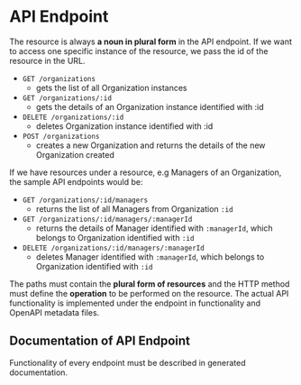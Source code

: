 # API Endpoint

The resource is always **a noun in plural form** in the API endpoint. If we want to access one specific instance of the resource, we pass the id of the resource in the URL.

* `GET /organizations` 
  * gets the list of all Organization instances
* `GET /organizations/:id` 
  * gets the details of an Organization instance identified with :id
* `DELETE /organizations/:id` 
  * deletes Organization instance identified with :id
* `POST /organizations` 
  * creates a new Organization and returns the details of the new Organization created

If we have resources under a resource, e.g Managers of an Organization, the sample API endpoints would be:

* `GET /organizations/:id/managers` 
  * returns the list of all Managers from Organization `:id`
* `GET /organizations/:id/managers/:managerId` 
  * returns the details of Manager identified with `:managerId`, which belongs to Organization identified with `:id`
* `DELETE /organizations/:id/managers/:managerId` 
  * deletes Manager identified with `:managerId`, which belongs to Organization identified with `:id`

The paths must contain the **plural form of resources** and the HTTP method must define the **operation** to be performed on the resource. The actual API functionality is implemented under the endpoint in functionality and OpenAPI metadata files.

## Documentation of API Endpoint

Functionality of every endpoint must be described in generated documentation.

